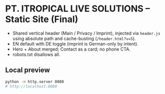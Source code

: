 # PT. ITROPICAL LIVE SOLUTIONS – Static Site (Final)

- Shared vertical header (Main / Privacy / Imprint), injected via `header.js` using absolute path and cache-busting (`/header.html?v=5`).
- EN default with DE toggle (imprint is German-only by intent).
- Hero + About merged; Contact as a card; no phone CTA.
- robots.txt disallows all.

## Local preview
```bash
python -m http.server 8080
# http://localhost:8080
```

